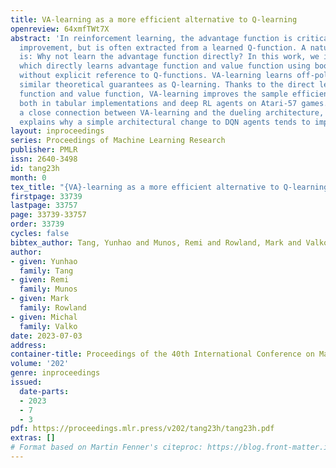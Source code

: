 ```yaml
---
title: VA-learning as a more efficient alternative to Q-learning
openreview: 64xmfTWt7X
abstract: 'In reinforcement learning, the advantage function is critical for policy
  improvement, but is often extracted from a learned Q-function. A natural question
  is: Why not learn the advantage function directly? In this work, we introduce VA-learning,
  which directly learns advantage function and value function using bootstrapping,
  without explicit reference to Q-functions. VA-learning learns off-policy and enjoys
  similar theoretical guarantees as Q-learning. Thanks to the direct learning of advantage
  function and value function, VA-learning improves the sample efficiency over Q-learning
  both in tabular implementations and deep RL agents on Atari-57 games. We also identify
  a close connection between VA-learning and the dueling architecture, which partially
  explains why a simple architectural change to DQN agents tends to improve performance.'
layout: inproceedings
series: Proceedings of Machine Learning Research
publisher: PMLR
issn: 2640-3498
id: tang23h
month: 0
tex_title: "{VA}-learning as a more efficient alternative to Q-learning"
firstpage: 33739
lastpage: 33757
page: 33739-33757
order: 33739
cycles: false
bibtex_author: Tang, Yunhao and Munos, Remi and Rowland, Mark and Valko, Michal
author:
- given: Yunhao
  family: Tang
- given: Remi
  family: Munos
- given: Mark
  family: Rowland
- given: Michal
  family: Valko
date: 2023-07-03
address: 
container-title: Proceedings of the 40th International Conference on Machine Learning
volume: '202'
genre: inproceedings
issued:
  date-parts:
  - 2023
  - 7
  - 3
pdf: https://proceedings.mlr.press/v202/tang23h/tang23h.pdf
extras: []
# Format based on Martin Fenner's citeproc: https://blog.front-matter.io/posts/citeproc-yaml-for-bibliographies/
---
```

